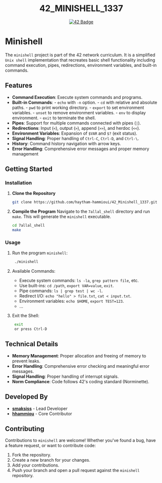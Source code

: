<h1 align="center">42_MINISHELL_1337</h1>
<p align="center">
  <a href="https://github.com/haytham-hammioui/42_Minishell_1337">
    <img src="https://raw.githubusercontent.com/ayogun/42-project-badges/refs/heads/main/badges/minishelle.png" alt="42 Badge">
  </a>
</p>

# Minishell

The `minishell` project is part of the 42 network curriculum. It is a simplified `Unix shell` implementation that recreates basic shell functionality including command execution, pipes, redirections, environment variables, and built-in commands.

## Features

 - **Command Execution**: Execute system commands and programs.
 - **Built-in Commands**:
        - `echo` with `-n` option.
        - `cd` with relative and absolute paths.
        - `pwd` to print working directory.
        - `export` to set environment variables.
        - `unset` to remove environment variables.
        - `env` to display environment.
        - `exit` to terminate the shell.
 - **Pipes**: Support for multiple commands connected with pipes (`|`).
 - **Redirections**: Input (`<`), output (`>`), append (`>>`), and herdoc (`<<`).
 - **Environment Variables**: Expansion of `$VAR` and `$?` (exit status).
 - **Signal Handling**: Proper handling of `Ctrl-C`, `Ctrl-D`, and `Ctrl-\`.
 - **History**: Command history navigation with arrow keys.
 - **Error Handling**: Comprehensive error messages and proper memory management

## Getting Started

### Installation

1. **Clone the Repository**
   ```sh
   git clone https://github.com/haytham-hammioui/42_Minishell_1337.git 7allal_shell
   ```

2. **Compile the Program**
   Navigate to the `7allal_shell` directory and run `make`. This will generate the `minishell` executable.
   ```sh
   cd 7allal_shell
   make
   ```

### Usage

1. Run the program `minishell`:
    ```sh
     ./minishell
    ```

2. Available Commands:
    - Execute system commands: `ls -la`, `grep pattern file`, etc.
    - Use built-ins: `cd /path`, `export VAR=value`, `exit`.
    - Pipe commands: `ls | grep test | wc -l`.
    - Redirect I/O: `echo "hello" > file.txt`, `cat < input.txt`.
    - Environment variables: `echo $HOME`, `export TEST=123`.
    - ...

3. Exit the Shell:
    ```sh
     exit
     or press Ctrl-D
    ```
## Technical Details

 - **Memory Management**: Proper allocation and freeing of memory to prevent leaks.
 - **Error Handling**: Comprehensive error checking and meaningful error messages.
 - **Signal Handling**: Proper handling of interrupt signals.
 - **Norm Compliance**: Code follows 42's coding standard (Norminette).

## Developed By

  - **[smaksiss](https://github.com/M4KSS1S)** - Lead Developer  
  - **[hhammiou](https://github.com/haytham-hammioui)** - Core Contributor
  
## Contributing

Contributions to `minishell` are welcome! Whether you've found a bug, have a feature request, or want to contribute code:

1. Fork the repository.
2. Create a new branch for your changes.
3. Add your contributions.
4. Push your branch and open a pull request against the `minishell` repository.

